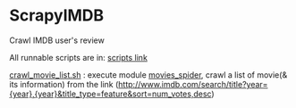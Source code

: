 # ScrapyIMDB


Crawl IMDB user's review


All runnable scripts are in: [scripts link](scrapyIMDB/script)


[crawl_movie_list.sh](scrapyIMDB/script/crawl_movie_list.sh) : execute module [movies_spider](scrapyIMDB/spiders/movies_spider.py), crawl a list of movie(& its information) from the link (http://www.imdb.com/search/title?year={year},{year}&title_type=feature&sort=num_votes,desc)
